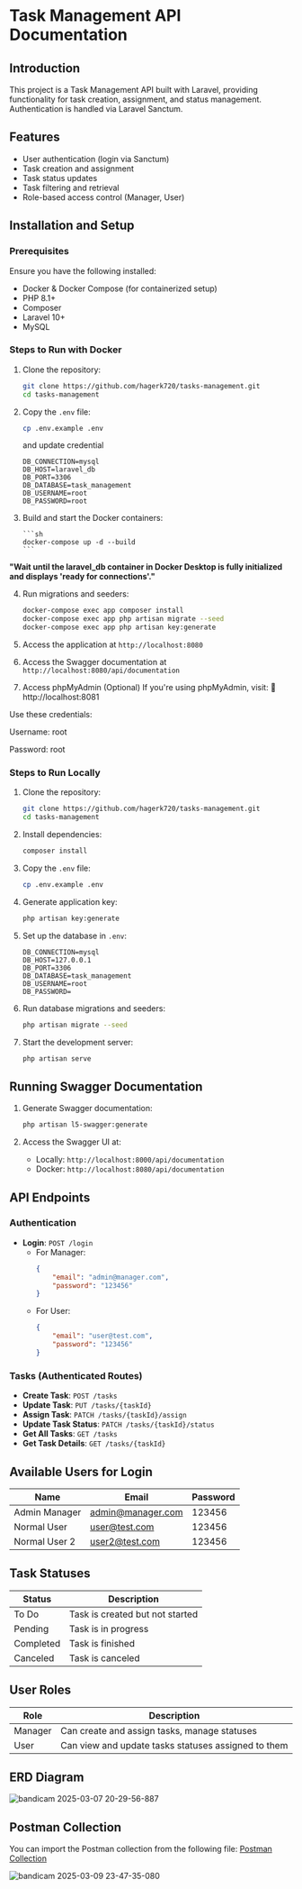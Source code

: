 # Task Management API Documentation

## Introduction

This project is a Task Management API built with Laravel, providing functionality for task creation, assignment, and status management. Authentication is handled via Laravel Sanctum.

## Features

-   User authentication (login via Sanctum)
-   Task creation and assignment
-   Task status updates
-   Task filtering and retrieval
-   Role-based access control (Manager, User)

## Installation and Setup

### Prerequisites

Ensure you have the following installed:

-   Docker & Docker Compose (for containerized setup)
-   PHP 8.1+
-   Composer
-   Laravel 10+
-   MySQL

### Steps to Run with Docker

1.  Clone the repository:

    ```sh
    git clone https://github.com/hagerk720/tasks-management.git
    cd tasks-management
    ```

2.  Copy the `.env` file:

    ```sh
    cp .env.example .env
    ```

    and update credential

    ```env
    DB_CONNECTION=mysql
    DB_HOST=laravel_db
    DB_PORT=3306
    DB_DATABASE=task_management
    DB_USERNAME=root
    DB_PASSWORD=root
    ```

3.  Build and start the Docker containers:

        ```sh
        docker-compose up -d --build
        ```

**"Wait until the laravel_db container in Docker Desktop is fully initialized and displays 'ready for connections'."**

4.  Run migrations and seeders:

    ```sh
    docker-compose exec app composer install
    docker-compose exec app php artisan migrate --seed
    docker-compose exec app php artisan key:generate
    ```

5.  Access the application at `http://localhost:8080`

6.  Access the Swagger documentation at `http://localhost:8080/api/documentation`

7.  Access phpMyAdmin (Optional)
    If you're using phpMyAdmin, visit:
    🔗 http://localhost:8081

Use these credentials:

Username: root

Password: root

### Steps to Run Locally

1. Clone the repository:

    ```sh
    git clone https://github.com/hagerk720/tasks-management.git
    cd tasks-management
    ```

2. Install dependencies:

    ```sh
    composer install
    ```

3. Copy the `.env` file:

    ```sh
    cp .env.example .env
    ```

4. Generate application key:

    ```sh
    php artisan key:generate
    ```

5. Set up the database in `.env`:

    ```env
    DB_CONNECTION=mysql
    DB_HOST=127.0.0.1
    DB_PORT=3306
    DB_DATABASE=task_management
    DB_USERNAME=root
    DB_PASSWORD=
    ```

6. Run database migrations and seeders:

    ```sh
    php artisan migrate --seed
    ```

7. Start the development server:

    ```sh
    php artisan serve
    ```

## Running Swagger Documentation


1. Generate Swagger documentation:

    ```bash
    php artisan l5-swagger:generate
    ```

2. Access the Swagger UI at:
    - Locally: `http://localhost:8000/api/documentation`
    - Docker: `http://localhost:8080/api/documentation`

## API Endpoints

### Authentication

-   **Login**: `POST /login`
    -   For Manager:
        ```json
        {
            "email": "admin@manager.com",
            "password": "123456"
        }
        ```
    -   For User:
        ```json
        {
            "email": "user@test.com",
            "password": "123456"
        }
        ```

### Tasks (Authenticated Routes)

-   **Create Task**: `POST /tasks`
-   **Update Task**: `PUT /tasks/{taskId}`
-   **Assign Task**: `PATCH /tasks/{taskId}/assign`
-   **Update Task Status**: `PATCH /tasks/{taskId}/status`
-   **Get All Tasks**: `GET /tasks`
-   **Get Task Details**: `GET /tasks/{taskId}`

## Available Users for Login

| Name          | Email             | Password |
| ------------- | ----------------- | -------- |
| Admin Manager | admin@manager.com | 123456   |
| Normal User   | user@test.com     | 123456   |
| Normal User 2 | user2@test.com    | 123456   |

## Task Statuses

| Status    | Description                     |
| --------- | ------------------------------- |
| To Do     | Task is created but not started |
| Pending   | Task is in progress             |
| Completed | Task is finished                |
| Canceled  | Task is canceled                |

## User Roles

| Role    | Description                                         |
| ------- | --------------------------------------------------- |
| Manager | Can create and assign tasks, manage statuses        |
| User    | Can view and update tasks statuses assigned to them |

## ERD Diagram

![bandicam 2025-03-07 20-29-56-887](https://github.com/user-attachments/assets/79e75c01-2898-41e7-8c65-44824eb28446)

## Postman Collection

You can import the Postman collection from the following file: [Postman Collection](tasks_management.postman_collection.json)


![bandicam 2025-03-09 23-47-35-080](https://github.com/user-attachments/assets/81b39373-bfec-4674-91c6-ef1e86960d26)

